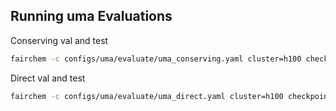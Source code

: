 Running uma Evaluations
------------------------

Conserving val and test
```bash
fairchem -c configs/uma/evaluate/uma_conserving.yaml cluster=h100 checkpoint=uma_sm
```

Direct val and test
```bash
fairchem -c configs/uma/evaluate/uma_direct.yaml cluster=h100 checkpoint=uma_lg
```
